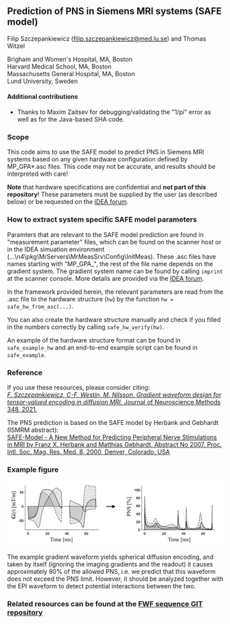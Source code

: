 ## Prediction of PNS in Siemens MRI systems (SAFE model)

Filip Szczepankiewicz (filip.szczepankiewicz@med.lu.se) and Thomas Witzel  
  
Brigham and Women's Hospital, MA, Boston  
Harvard Medical School, MA, Boston  
Massachusetts General Hospital, MA, Boston  
Lund University, Sweden

#### Additional contributions
* Thanks to Maxim Zaitsev for debugging/validating the "1/pi" error as well as for the Java-based SHA code.

### Scope
This code aims to use the SAFE model to predict PNS in Siemens MRI systems based on any given hardware configuration defined by MP_GPA*.asc files. This code may not be accurate, and results should be interpreted with care!

**Note** that hardware specifications are confidential and **not part of this repository**! These
parameters must be supplied by the user (as described below) or be requested on the [IDEA forum](https://www.mr-idea.com/communities/idea/results.aspx?k=PNS%20prediction%20in%20Matlab%20using%20the%20SAFE%20model).

### How to extract system specific SAFE model parameters
Paramters that are relevant to the SAFE model prediction are found in "measurement parameter" files, which can be found on the scanner host or in the IDEA simuation environment (...\n4\pkg\MrServers\MrMeasSrv\Config\InitMeas\). These .asc files have names starting with "MP_GPA_", the rest of the file name depends on the gradient system. The gradient system name can be found by calling ```imprint``` at the scanner console. More details are provided via the [IDEA forum](https://www.mr-idea.com/communities/idea/results.aspx?k=PNS%20prediction%20in%20Matlab%20using%20the%20SAFE%20model).

In the framework provided herein, the relevant parameters are read from the .asc file to the hardware structure (```hw```) by the function ```hw = safe_hw_from_asc(...)```.  

You can also create the hardware structure manually and check if you filled in the numbers correctly by calling ```safe_hw_verify(hw)```.  

An example of the hardware structure format can be found in ```safe_example_hw``` and an end-to-end example script can be found in ```safe_example```.

### Reference
If you use these resources, please consider citing:  
[_F. Szczepankiewicz, C-F. Westin, M. Nilsson. Gradient waveform design for tensor-valued encoding in diffusion MRI._ Journal of Neuroscience Methods 348, 2021.](https://www.sciencedirect.com/science/article/pii/S0165027020304301)

The PNS prediction is based on the SAFE model by Herbank and Gebhardt (ISMRM abstract):  
[SAFE-Model - A New Method for Predicting Peripheral Nerve Stimulations in MRI
by Franz X. Herbank and Matthias Gebhardt. Abstract No 2007. 
Proc. Intl. Soc. Mag. Res. Med. 8, 2000, Denver, Colorado, USA](https://cds.ismrm.org/ismrm-2000/PDF7/2007.PDF)

### Example figure
![Example of predicted PNS in arbitrary gradient waveform.](safe_example_figure.jpg)

The example gradient waveform yields spherical diffusion encoding, and taken by itself (ignoring the imaging gradients and the readout) it causes approximately 80% of the allowed PNS, i.e. we predict that this waveform does not exceed the PNS limit. However, it should be analyzed together with the EPI waveform to detect potential interactions between the two. 

### Related resources can be found at the [FWF sequence GIT repository](https://github.com/filip-szczepankiewicz/fwf_seq_resources)
